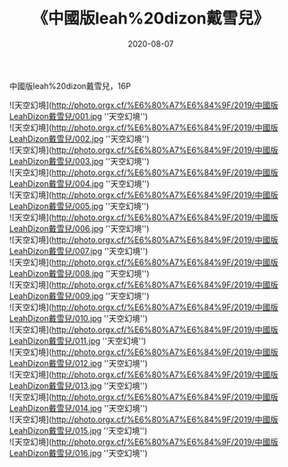 ﻿---
layout: post
title: 《中國版leah%20dizon戴雪兒》
date: 2020-08-07
img: http://photo.orgx.cf/%E6%80%A7%E6%84%9F/2019/中國版LeahDizon戴雪兒/000.jpg
tags: [美女,性感,泳衣]
---

中國版leah%20dizon戴雪兒，16P

![天空幻境](http://photo.orgx.cf/%E6%80%A7%E6%84%9F/2019/中國版LeahDizon戴雪兒/001.jpg ''天空幻境'')<br>
![天空幻境](http://photo.orgx.cf/%E6%80%A7%E6%84%9F/2019/中國版LeahDizon戴雪兒/002.jpg ''天空幻境'')<br>
![天空幻境](http://photo.orgx.cf/%E6%80%A7%E6%84%9F/2019/中國版LeahDizon戴雪兒/003.jpg ''天空幻境'')<br>
![天空幻境](http://photo.orgx.cf/%E6%80%A7%E6%84%9F/2019/中國版LeahDizon戴雪兒/004.jpg ''天空幻境'')<br>
![天空幻境](http://photo.orgx.cf/%E6%80%A7%E6%84%9F/2019/中國版LeahDizon戴雪兒/005.jpg ''天空幻境'')<br>
![天空幻境](http://photo.orgx.cf/%E6%80%A7%E6%84%9F/2019/中國版LeahDizon戴雪兒/006.jpg ''天空幻境'')<br>
![天空幻境](http://photo.orgx.cf/%E6%80%A7%E6%84%9F/2019/中國版LeahDizon戴雪兒/007.jpg ''天空幻境'')<br>
![天空幻境](http://photo.orgx.cf/%E6%80%A7%E6%84%9F/2019/中國版LeahDizon戴雪兒/008.jpg ''天空幻境'')<br>
![天空幻境](http://photo.orgx.cf/%E6%80%A7%E6%84%9F/2019/中國版LeahDizon戴雪兒/009.jpg ''天空幻境'')<br>
![天空幻境](http://photo.orgx.cf/%E6%80%A7%E6%84%9F/2019/中國版LeahDizon戴雪兒/010.jpg ''天空幻境'')<br>
![天空幻境](http://photo.orgx.cf/%E6%80%A7%E6%84%9F/2019/中國版LeahDizon戴雪兒/011.jpg ''天空幻境'')<br>
![天空幻境](http://photo.orgx.cf/%E6%80%A7%E6%84%9F/2019/中國版LeahDizon戴雪兒/012.jpg ''天空幻境'')<br>
![天空幻境](http://photo.orgx.cf/%E6%80%A7%E6%84%9F/2019/中國版LeahDizon戴雪兒/013.jpg ''天空幻境'')<br>
![天空幻境](http://photo.orgx.cf/%E6%80%A7%E6%84%9F/2019/中國版LeahDizon戴雪兒/014.jpg ''天空幻境'')<br>
![天空幻境](http://photo.orgx.cf/%E6%80%A7%E6%84%9F/2019/中國版LeahDizon戴雪兒/015.jpg ''天空幻境'')<br>
![天空幻境](http://photo.orgx.cf/%E6%80%A7%E6%84%9F/2019/中國版LeahDizon戴雪兒/016.jpg ''天空幻境'')<br>
